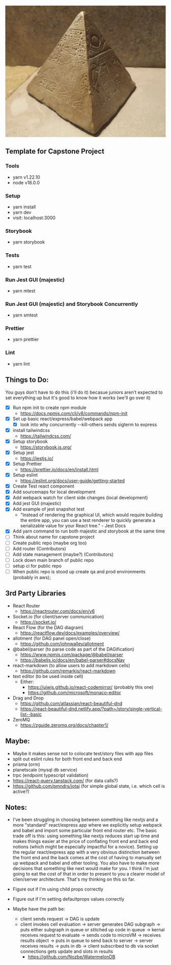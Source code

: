 <p align="center">
    <img src="./docs/img/capstone.png" alt="capstone">
</p>

## Template for Capstone Project

### Tools

- yarn v1.22.10
- node v18.0.0

### Setup

- yarn install
- yarn dev
- visit: localhost:3000

### Storybook

- yarn storybook

### Tests

- yarn test

### Run Jest GUI (majestic)

- yarn mtest

### Run Jest GUI (majestic) and Storybook Concurrently

- yarn smtest

### Prettier

- yarn prettier

### Lint

- yarn lint


## Things to Do:

You guys don't have to do this (i'll do it) becasue juniors aren't expected to set everything up but it's good to know how it works (we'll go over it)

- [x] Run npm init to create npm module
  - https://docs.npmjs.com/cli/v8/commands/npm-init
- [x] Set up basic react/express/babel/webpack app
  - [x] look into why concurrently --kill-others sends sigterm to express
- [x] install tailwindcss
  - https://tailwindcss.com/
- [x] Setup storybook
  - https://storybook.js.org/
- [x] Setup jest
  - https://jestjs.io/
- [x] Setup Prettier
  - https://prettier.io/docs/en/install.html
- [x] Setup eslint
  - https://eslint.org/docs/user-guide/getting-started
- [x] Create Test react component
- [x] Add sourcemaps for local development
- [x] Add webpack watch for client side changes (local development)
- [x] Add jest GUI (majestic)
- [x] Add example of jest snapshot test
  - "Instead of rendering the graphical UI, which would require building the entire app, you can use a test renderer to quickly generate a serializable value for your React tree." - Jest Docs
- [x] Add yarn command to run both majestic and storybook at the same time
- [ ] Think about name for capstone project
- [ ] Create public repo (maybe org too)
- [ ] Add router (Contributors)
- [ ] Add state management (maybe?) (Contributors)
- [ ] Lock down main branch of public repo
- [ ] setup ci for public repo
- [ ] When public repo is stood up create qa and prod environments (probably in aws);

## 3rd Party Libraries

- React Router
  - https://reactrouter.com/docs/en/v6
- Socket.io (for client/server communication)
  - https://socket.io/
- React Flow (for the DAG diagram)
  - https://reactflow.dev/docs/examples/overview/
- allotment (for DAG panel open/close)
  - https://github.com/johnwalley/allotment
- @babel/parser (to parse code as part of the DAGification)
  - https://www.npmjs.com/package/@babel/parser
  - https://babeljs.io/docs/en/babel-parser#docsNav
- react-markdown (to allow users to add markdown cells)
  - https://github.com/remarkjs/react-markdown
- text editor (to be used inside cell)
  - Either:
    - https://uiwjs.github.io/react-codemirror/ (probably this one)
    - https://github.com/microsoft/monaco-editor
- Drag and Drop
  - https://github.com/atlassian/react-beautiful-dnd
  - https://react-beautiful-dnd.netlify.app/?path=/story/single-vertical-list--basic
- ZeroMQ
  - https://zguide.zeromq.org/docs/chapter1/

## Maybe:

- Maybe it makes sense not to colocate test/story files with app files
- split out eslint rules for both front end and back end
- prisma (orm)
- planetscale (mysql db service)
- trpc (endpoint typescript validation)
- https://react-query.tanstack.com/ (for data calls?)
- https://github.com/pmndrs/jotai (for simple global state, i.e. which cell is active?)

## Notes:

- I've been struggling in choosing between something like nextjs and a more "standard" react/express app where we explicitly setup webpack and babel and import some particular front end router etc. The basic trade off is this: using something like nextjs reduces start up time and makes things easier at the price of conflating front end and back end notions (which might be especially impactful for a novice). Setting up the regular react/express app with a very obvious distinction between the front end and the back comes at the cost of having to manually set up webpack and babel and other tooling. You also have to make more decisions that something like next would make for you. I think i'm just going to eat the cost of that in order to present to you a clearer model of clien/server architecture. That's my thinking on this so far.

- Figure out if I'm using child props correctly
- Figure out if I'm setting defaultprops values correctly

- Maybe have the path be:
  - client sends request -> DAG is update
  - client invokes cell evaluation -> server generates DAG subgraph -> puts either subgraph in queue or stitched up code in queue -> kernal receives request to evaluate -> sends code to microVM -> receives results object -> puts in queue to send back to server -> server receives results -> puts in db -> client subscribed to db via socket connections gets update and slots in results
    - https://github.com/Nozbe/WatermelonDB
